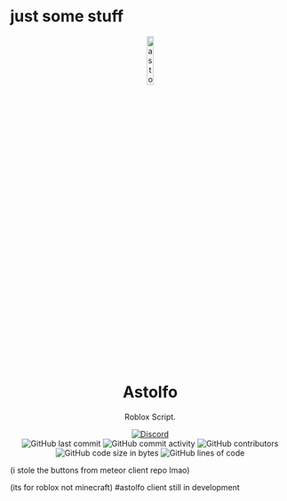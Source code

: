 # just some stuff


<p align="center">
<img src="https://cdn.discordapp.com/attachments/1035226539371012096/1251612437598310410/removal.ai_2b46546e-03b0-4c98-b7f4-7bde5350c893-1000005450.png?ex=666f366a&is=666de4ea&hm=9945684a124748df2d3dec5b4d017e73d03dac85b422524fa9aa2fc6a232a1c8&" alt="astolfo-client-logo" width="15%"/>
</p>

<h1 align="center">Astolfo</h1>
<p align="center">Roblox Script.</p>

<div align="center">
    <a href="https://discord.gg/KybYxqPaze"><img src="https://img.shields.io/discord/689197705683140636?logo=discord" alt="Discord"/></a>
    <br>
    <img src="https://img.shields.io/github/last-commit/astolfolover31/astolfo_stuff" alt="GitHub last commit"/>
    <img src="https://img.shields.io/github/commit-activity/w/astolfolover31/astolfo_stuff" alt="GitHub commit activity"/>
    <img src="https://img.shields.io/github/contributors/astolfolover31/astolfo_stuff" alt="GitHub contributors"/>
    <br>
    <img src="https://img.shields.io/github/languages/code-size/astolfolover31/astolfo_stuff" alt="GitHub code size in bytes"/>
    <img src="https://tokei.rs/b1/github/astolfolover31/astolfo_stuff" alt="GitHub lines of code"/>
</div>



(i stole the buttons from meteor client repo lmao)

(its for roblox not minecraft)
#astolfo client still in development
